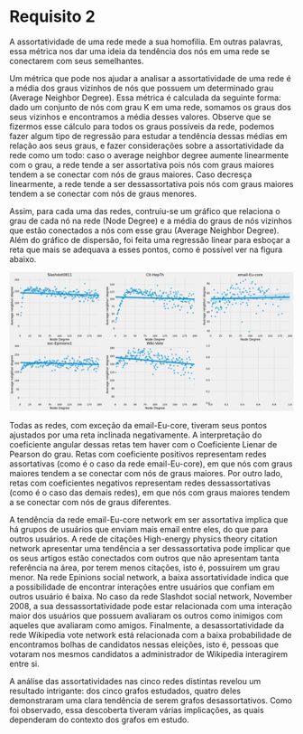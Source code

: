 # Requisito 2

A assortatividade de uma rede mede a sua homofilia. Em outras palavras, essa métrica nos dar uma ideia da tendência dos nós em uma rede se conectarem com seus semelhantes.

Um métrica que pode nos ajudar a analisar a assortatividade de uma rede é a média dos graus vizinhos de nós que possuem um determinado grau (Average Neighbor Degree). Essa métrica é calculada da seguinte forma: dado um conjunto de nós com grau K em uma rede, somamos os graus dos seus vizinhos e encontramos a média desses valores. Observe que se fizermos esse cálculo para todos os graus possíveis da rede, podemos fazer algum tipo de regressão para estudar a tendência dessas médias em relação aos seus graus, e fazer considerações sobre a assortatividade da rede como um todo: caso o average neighbor degree aumente linearmente com o grau, a rede tende a ser assortativa pois nós com graus maiores tendem a se conectar com nós de graus maiores. Caso decresça linearmente, a rede tende a ser dessassortativa pois nós com graus maiores tendem a se conectar com nós de graus menores.

Assim, para cada uma das redes, contruiu-se um gráfico que relaciona o grau de cada nó na rede (Node Degree) e a média do graus de nós vizinhos que estão conectados a nós com esse grau (Average Neighbor Degree). Além do gráfico de dispersão, foi feita uma regressão linear para esboçar a reta que mais se adequava a esses pontos, como é possível ver na figura abaixo.

![Graficos bipartidos](../data/bipartite-charts.png)

Todas as redes, com exceção da email-Eu-core, tiveram seus pontos ajustados por uma reta inclinada negativamente. A interpretação do coeficiente angular dessas retas tem haver com o Coeficiente Lienar de Pearson do grau. Retas com coeficiente positivos representam redes assortativas (como é o caso da rede email-Eu-core), em que nós com graus maiores tendem a se conectar com nós de graus maiores. Por outro lado, retas com coeficientes negativos representam redes dessassortativas (como é o caso das demais redes), em que nós com graus maiores tendem a se conectar com nós de graus diferentes.

A tendência da rede email-Eu-core network em ser assortativa implica que há grupos de usuários que enviam mais email entre eles, do que para outros usuários. A rede de citações High-energy physics theory citation network apresentar uma tendência a ser dessassortativa pode implicar que os seus artigos estão conectados com outros que não apresentam tanta referência na área, por terem menos citações, isto é, possuírem um grau menor. Na rede Epinions social network, a baixa assortatividade indica que a possibilidade de encontrar interações entre usuários que confiam em outros usuário é baixa. No caso da rede Slashdot social network, November 2008, a sua dessassortatividade pode estar relacionada com uma interação maior dos usuários que possuem avaliaram os outros como inimigos com aqueles que avaliaram como amigos. Finalmente, a desassortatividade da rede Wikipedia vote network está relacionada com a baixa probabilidade de encontramos bolhas de candidatos nessas eleições, isto é, pessoas que votaram nos mesmos candidatos a administrador de Wikipedia interagirem entre si.

A análise das assortatividades nas cinco redes distintas revelou um resultado intrigante: dos cinco grafos estudados, quatro deles demonstraram uma clara tendência de serem grafos desassortativos. Como foi observado, essa descoberta tiveram várias implicações, as quais dependeram do contexto dos grafos em estudo.